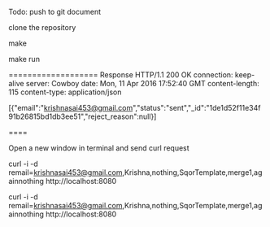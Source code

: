 Todo:
push to git
document




clone the repository

make 

make run


=================== Response
HTTP/1.1 200 OK
connection: keep-alive
server: Cowboy
date: Mon, 11 Apr 2016 17:52:40 GMT
content-length: 115
content-type: application/json

[{"email":"krishnasai453@gmail.com","status":"sent","_id":"1de1d52f11e34f91b26815bd1db3ee51","reject_reason":null}]

====


Open a new window in terminal and send curl request

curl -i -d remail=krishnasai453@gmail.com,Krishna,nothing,SqorTemplate,merge1,againnothing http://localhost:8080


curl -i -d remail=krishnasai453@gmail.com,Krishna,nothing,SqorTemplate,merge1,againnothing http://localhost:8080
